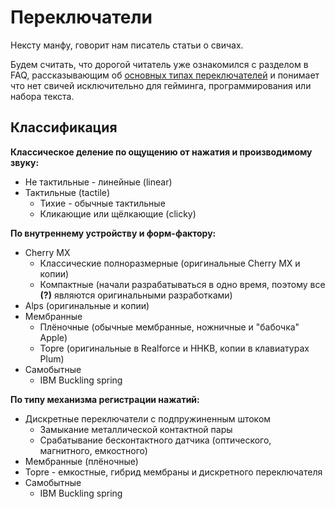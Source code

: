 # Переключатели
Нексту манфу, говорит нам писатель статьи о свичах.

Будем считать, что дорогой читатель уже ознакомился с разделом в FAQ, рассказывающим об [основных типах переключателей](https://rumech.guide/#/FAQ?id=%d0%9a%d0%b0%d0%ba%d0%b8%d0%b5-%d0%bf%d0%b5%d1%80%d0%b5%d0%ba%d0%bb%d1%8e%d1%87%d0%b0%d1%82%d0%b5%d0%bb%d0%b8-%d0%bc%d0%bd%d0%b5-%d0%bf%d0%be%d0%b4%d1%85%d0%be%d0%b4%d1%8f%d1%82) и понимает что нет свичей исключительно для гейминга, программирования или набора текста.

## Классификация
**Классическое деление по ощущению от нажатия и производимому звуку:**
* Не тактильные - линейные (linear)
* Тактильные (tactile)
  * Тихие - обычные тактильные
  * Кликающие или щёлкающие (clicky)

**По внутреннему устройству и форм-фактору:**
* Cherry MX
  * Классические полноразмерные (оригинальные Cherry MX и копии)
  * Компактные (начали разрабатываться в одно время, поэтому все **(?)** являются оригинальными разработками)
* Alps (оригинальные и копии)
* Мембранные
  * Плёночные (обычные мембранные, ножничные и "бабочка" Apple)
  * Topre (оригинальные в Realforce и HHKB, копии в клавиатурах Plum)
* Самобытные
  * IBM Buckling spring

**По типу механизма регистрации нажатий:**
* Дискретные переключатели с подпружиненным штоком
  * Замыкание металлической контактной пары
  * Срабатывание бесконтактного датчика (оптического, магнитного, емкостного)
* Мембранные (плёночные)
* Topre - емкостные, гибрид мембраны и дискретного переключателя
* Самобытные
  * IBM Buckling spring
